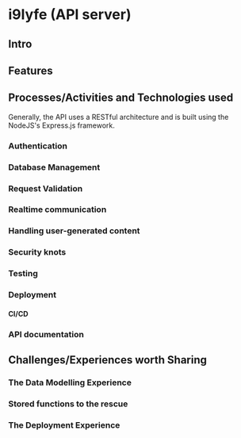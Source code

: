 # i9lyfe (API server)

## Intro

## Features

## Processes/Activities and Technologies used

Generally, the API uses a RESTful architecture and is built using the NodeJS's Express.js framework.

### Authentication

### Database Management

### Request Validation

### Realtime communication

### Handling user-generated content

### Security knots

### Testing

### Deployment

#### CI/CD

### API documentation

## Challenges/Experiences worth Sharing

### The Data Modelling Experience

### Stored functions to the rescue

### The Deployment Experience
